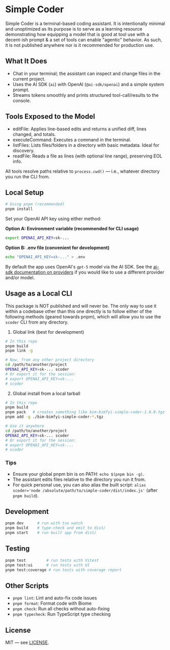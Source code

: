 # Simple Coder

Simple Coder is a terminal-based coding assistant. It is intentionally minimal and unoptimized as its purpose is to serve as a learning resource demonstrating how equipping a model that is good at tool use with a decent-ish prompt & a set of tools can enable "agentic" behavior. As such, it is not published anywhere nor is it recommended for production use.

## What It Does

- Chat in your terminal; the assistant can inspect and change files in the current project.
- Uses the AI SDK (`ai`) with OpenAI (`@ai-sdk/openai`) and a simple system prompt.
- Streams tokens smoothly and prints structured tool-call/results to the console.

## Tools Exposed to the Model

- editFile: Applies line-based edits and returns a unified diff, lines changed, and totals.
- executeCommand: Executes a command in the terminal.
- listFiles: Lists files/folders in a directory with basic metadata. Ideal for discovery.
- readFile: Reads a file as lines (with optional line range), preserving EOL info.

All tools resolve paths relative to `process.cwd()` — i.e., whatever directory you run the CLI from.

## Local Setup

```bash
# Using pnpm (recommended)
pnpm install
```

Set your OpenAI API key using either method:

**Option A: Environment variable (recommended for CLI usage)**
```bash
export OPENAI_API_KEY=sk-...
```

**Option B: .env file (convenient for development)**
```bash
echo "OPENAI_API_KEY=sk-..." > .env
```

By default the app uses OpenAI's `gpt-5` model via the AI SDK. See the [ai-sdk documentation on providers](https://ai-sdk.dev/docs/foundations/providers-and-models) if you would
like to use a different provider and/or model.

## Usage as a Local CLI

This package is NOT published and will never be. The only way to use it within a codebase other than this one directly is to follow either of the following methods (geared towards
pnpm), which will allow you to use the `scoder` CLI from any directory.

1) Global link (best for development)

```bash
# In this repo
pnpm build
pnpm link -g

# Now, from any other project directory
cd /path/to/another/project
OPENAI_API_KEY=sk-... scoder
# Or export it for the session:
# export OPENAI_API_KEY=sk-...
# scoder
```

2) Global install from a local tarball

```bash
# In this repo
pnpm build
pnpm pack   # creates something like bim-bimfyi-simple-coder-1.0.0.tgz
pnpm add -g ./bim-bimfyi-simple-coder-*.tgz

# Use it anywhere
cd /path/to/another/project
OPENAI_API_KEY=sk-... scoder
# Or export it for the session:
# export OPENAI_API_KEY=sk-...
# scoder
```

### Tips

- Ensure your global pnpm bin is on PATH: `echo $(pnpm bin -g)`.
- The assistant edits files relative to the directory you run it from.
- For quick personal use, you can also alias the built script:
  `alias scoder='node /absolute/path/to/simple-coder/dist/index.js'` (after `pnpm build`).

## Development

```bash
pnpm dev      # run with tsx watch
pnpm build    # type-check and emit to dist/
pnpm start    # run built app from dist/
```

## Testing

```bash
pnpm test         # run tests with Vitest
pnpm test:ui      # run tests with UI
pnpm test:coverage # run tests with coverage report
```

## Other Scripts

- `pnpm lint`: Lint and auto-fix code issues
- `pnpm format`: Format code with Biome
- `pnpm check`: Run all checks without auto-fixing
- `pnpm typecheck`: Run TypeScript type checking

## License

MIT — see [LICENSE](LICENSE).
